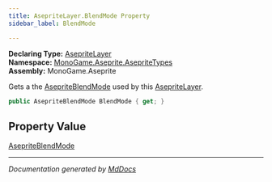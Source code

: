```yaml
---
title: AsepriteLayer.BlendMode Property
sidebar_label: BlendMode

---
```


**Declaring Type:** [AsepriteLayer](../)  
**Namespace:** [MonoGame.Aseprite.AsepriteTypes](../../)  
**Assembly:** MonoGame.Aseprite

Gets a the [AsepriteBlendMode](../../AsepriteBlendMode/) used by this  [AsepriteLayer](../).

```csharp
public AsepriteBlendMode BlendMode { get; }
```

## Property Value

[AsepriteBlendMode](../../AsepriteBlendMode/)

___

*Documentation generated by [MdDocs](https://github.com/ap0llo/mddocs)*
